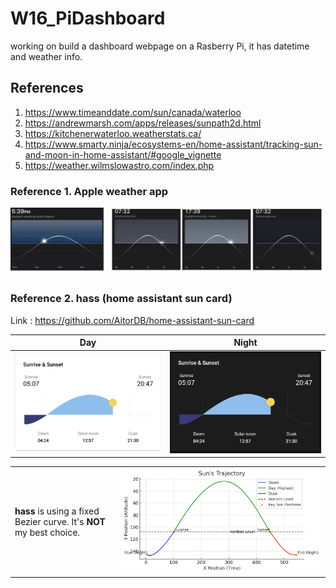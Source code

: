 # W16_PiDashboard

working on build a dashboard webpage on a Rasberry Pi, it has datetime and weather info.

## References

1. https://www.timeanddate.com/sun/canada/waterloo
2. https://andrewmarsh.com/apps/releases/sunpath2d.html
3. https://kitchenerwaterloo.weatherstats.ca/
4. https://www.smarty.ninja/ecosystems-en/home-assistant/tracking-sun-and-moon-in-home-assistant/#google_vignette
5. https://weather.wilmslowastro.com/index.php

### Reference 1. Apple weather app

![apple weather app](./90-markdown-resources/7-apple%20weather%20app%20example.png)

### Reference 2. hass (home assistant sun card)

Link : https://github.com/AitorDB/home-assistant-sun-card

| Day                                            | Night                                              |
| ---------------------------------------------- | -------------------------------------------------- |
| ![day](./90-markdown-resources/4-hass-day.png) | ![night](./90-markdown-resources/5-hass-night.png) |

|                                                                      |                                                                     |
| -------------------------------------------------------------------- | ------------------------------------------------------------------- |
| **hass** is using a fixed Bezier curve. It's **NOT** my best choice. | ![hass sun path](./90-markdown-resources/3-hass-sun-trajectory.png) |
